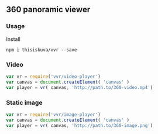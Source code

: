 ## 360 panoramic viewer

### Usage
Install
```
npm i thisiskuva/vvr --save
```

### Video

```javascript
var vr = require('vvr/video-player')
var canvas = document.createElement( 'canvas' )
var player = vr( canvas, 'http://path.to/360-video.mp4')
```

### Static image

```javascript
var vr = require('vvr/image-player')
var canvas = document.createElement( 'canvas' )
var player = vr( canvas, 'http://path.to/360-image.png')
```
